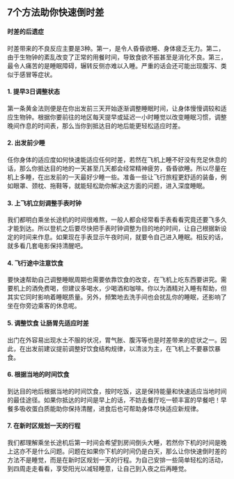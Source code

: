 ## 7个方法助你快速倒时差
#### 时差的后遗症

时差带来的不良反应主要是3种。第一，是令人昏昏欲睡、身体疲乏无力。第二，由于生物钟的紊乱改变了正常的用餐时间，导致食欲不振甚至是消化不良。第三，最令人痛苦的是睡眠障碍，辗转反侧亦难以入睡。严重的话会还可能出现腹泻、类似于感冒等症状。


#### 1. 提早3日调整状态

第一条黄金法则便是在你出发前三天开始逐渐调整睡眠时间，让身体慢慢调较和适应生物钟。根据你要前往的地区每天提早或延迟一小时睡觉以改变睡眠习惯，调整晚间作息的时间表，那么当你到抵达目的地后能更轻松适应时差。

#### 2. 出发前少睡

任你身体的适应度如何快速能适应任何时差，若然在飞机上睡不好没有充足休息的话，那么你抵达目的地的一天甚至几天都会经常精神疲劳，昏昏欲睡。所以尽量在机上多睡，在出发前的一天最好少睡一些。准备一些让飞行旅程更舒适的装备，例如眼罩、颈枕、拖鞋等，就能轻松助你解决这方面的问题，进入深度睡眠。

#### 3. 上飞机立刻调整手表时钟

我们都明白乘坐长途机的时间很难熬，一般人都会经常看手表看看究竟还要飞多久才能到达。所以登机之后要尽快把手表时钟调整为目的地的时间，让自己根据新设定的时间来作息。如果现在手表显示午夜时间，就要令自己进入睡眠。相反的话，就多看几套电影保持清醒吧。

#### 4. 飞行途中注意饮食

要快速帮助自己调整睡眠周期也需要依靠饮食的改变，在飞机上吃东西要讲究。需要机上的酒免费喝，但建议多喝水，少喝酒和咖啡。你以为酒精对入睡有帮助，但其实它同时影响着睡眠质量。另外，频繁地去洗手间也会扰乱你的睡眠，还影响了坐在你旁边乘客的休息呢。

#### 5. 调整饮食 让肠胃先适应时差

出门在外容易出现水土不服的状况，胃气胀、腹泻等也是时差带来的症状之一。因此，在出发前建议提前调整好饮食结构规律，以清淡为主，在飞机上不要暴饮暴食。

#### 6. 根据当地的时间饮食

到达目的地后根据当地的时间饮食，按时吃饭，这是保持能量和快速适应当地时间的最佳途径。如果你抵达的时间是早上的话，不妨去餐厅吃一顿丰富的早餐吧！早餐多吸收蛋白质能助你保持清醒，进食后也可帮助身体尽快适应新规律。

#### 7. 在新时区规划一天的行程

我们都理解乘坐长途机后第一时间会希望到房间倒头大睡，若然你下机的时间是晚上这亦不是什么问题。问题在如果你下机的时间仍是白天，那么让你快速倒时差的方法不是睡觉，而是在新时区规划一天的行程。为自己安排一些简单轻松的活动，到四周走走看看，享受阳光以减轻睡意，让自己到入夜之后再睡觉。